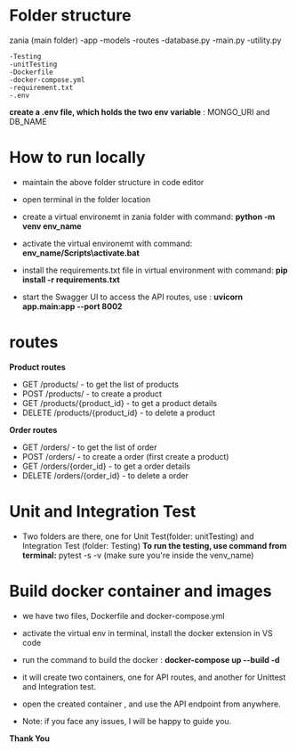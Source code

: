 # Folder structure

zania (main folder)
    -app
        -models 
        -routes
        -database.py
        -main.py
        -utility.py

    -Testing
    -unitTesting
    -Dockerfile
    -docker-compose.yml
    -requirement.txt
    -.env

__create a .env file, which holds the two env variable__ : MONGO_URI and DB_NAME

# How to run locally
* maintain the above folder structure in code editor
* open terminal in the folder location

* create a virtual environemt in zania folder with command: __python -m venv env_name__

* activate the virtual environemt with command: __env_name/Scripts\activate.bat__

* install the requirements.txt file in virtual environment with command: __pip install -r requirements.txt__

* start the Swagger UI to access the API routes, use : __uvicorn app.main:app --port 8002__

# routes
__Product routes__
* GET /products/ - to get the list of products
* POST /products/ - to create a product
* GET /products/{product_id} - to get a product details
* DELETE /products/{product_id} - to delete a product

__Order routes__
* GET /orders/ - to get the list of order 
* POST /orders/ - to create a order (first create a product)
* GET /orders/{order_id} - to get a order details
* DELETE /orders/{order_id} - to delete a order

# Unit and Integration Test
* Two folders are there, one for Unit Test(folder: unitTesting) and Integration Test (folder: Testing)
__To run the testing, use command from terminal:__  pytest -s -v  (make sure you're inside the venv_name)


# Build docker container and images

* we have two files, Dockerfile and docker-compose.yml
* activate the virtual env in terminal, install the docker extension in VS code
* run the command to build the docker : __docker-compose up --build -d__
* it will create two containers, one for API routes, and another for Unittest and Integration test.
* open the created container , and use the API endpoint from anywhere.


* Note: if you face any issues, I will be happy to guide you. 

__Thank You__
